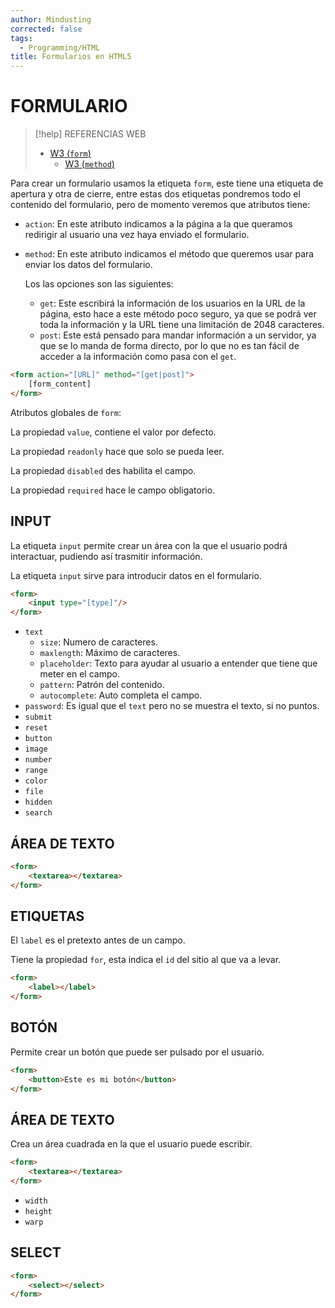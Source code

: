 ```yaml
---
author: Mindusting
corrected: false
tags:
  - Programming/HTML
title: Formularios en HTML5
---
```


# FORMULARIO

> [!help] REFERENCIAS WEB
> - [W3 (`form`)](https://www.w3schools.com/tags/att_form_method.asp)
>     - [W3 (`method`)](https://www.w3schools.com/tags/ref_httpmethods.asp)

Para crear un formulario usamos la etiqueta `form`, este tiene una etiqueta de apertura y otra de cierre, entre estas dos etiquetas pondremos todo el contenido del formulario, pero de momento veremos que atributos tiene:

- `action`:
    En este atributo indicamos a la página a la que queramos redirigir al usuario una vez haya enviado el formulario.
- `method`:
    En este atributo indicamos el método que queremos usar para enviar los datos del formulario.

    Los las opciones son las siguientes:
    - `get`:
        Este escribirá la información de los usuarios en la URL de la página, esto hace a este método poco seguro, ya que se podrá ver toda la información y la URL tiene una limitación de 2048 caracteres.
    - `post`:
        Este está pensado para mandar información a un servidor, ya que se lo manda de forma directo, por lo que no es tan fácil de acceder a la información como pasa con el `get`.

```html
<form action="[URL]" method="[get|post]">
    [form_content]
</form>
```

Atributos globales de `form`:

La propiedad `value`, contiene el valor por defecto.

La propiedad `readonly` hace que solo se pueda leer.

La propiedad `disabled` des habilita el campo.

La propiedad `required` hace le campo obligatorio.

## INPUT

La etiqueta `input` permite crear un área con la que el usuario podrá interactuar, pudiendo así trasmitir información.

La etiqueta `input` sirve para introducir datos en el formulario.

```html
<form>
    <input type="[type]"/>
</form>
```

- `text`
    - `size`: Numero de caracteres.
    - `maxlength`: Máximo de caracteres.
    - `placeholder`: Texto para ayudar al usuario a entender que tiene que meter en el campo.
    - `pattern`: Patrón del contenido.
    - `autocomplete`: Auto completa el campo.
- `password`:
    Es igual que el `text` pero no se muestra el texto, si no puntos.
- `submit`
- `reset`
- `button`
- `image`
- `number`
- `range`
- `color`
- `file`
- `hidden`
- `search`

## ÁREA DE TEXTO

```html
<form>
    <textarea></textarea>
</form>
```

## ETIQUETAS

El `label` es el pretexto antes de un campo.

Tiene la propiedad `for`, esta indica el `id` del sitio al que va a levar.

```html
<form>
    <label></label>
</form>
```

## BOTÓN

Permite crear un botón que puede ser pulsado por el usuario.

```html
<form>
    <button>Este es mi botón</button>
</form>
```

## ÁREA DE TEXTO

Crea un área cuadrada en la que el usuario puede escribir.

```html
<form>
    <textarea></textarea>
</form>
```

- `width`
- `height`
- `warp`

## SELECT

```html
<form>
    <select></select>
</form>
```
